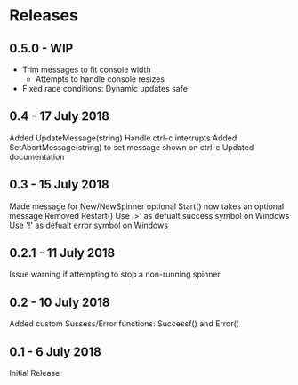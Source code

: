 # Releases

## 0.5.0 - WIP
* Trim messages to fit console width
  * Attempts to handle console resizes
* Fixed race conditions: Dynamic updates safe

## 0.4 - 17 July 2018
Added UpdateMessage(string)
Handle ctrl-c interrupts
Added SetAbortMessage(string) to set message shown on ctrl-c
Updated documentation

## 0.3 - 15 July 2018
Made message for New/NewSpinner optional
Start() now takes an optional message
Removed Restart()
Use '>' as defualt success symbol on Windows
Use '!' as defualt error symbol on Windows

## 0.2.1 - 11 July 2018
Issue warning if attempting to stop a non-running spinner

## 0.2 - 10 July 2018
Added custom Sussess/Error functions: Successf() and Error()

## 0.1 - 6 July 2018
Initial Release
